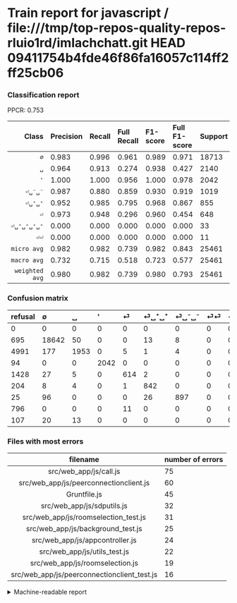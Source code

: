 # Train report for javascript / file:///tmp/top-repos-quality-repos-rluio1rd/imlachchatt.git HEAD 09411754b4fde46f86fa16057c114ff2ff25cb06

### Classification report

PPCR: 0.753

| Class | Precision | Recall | Full Recall | F1-score | Full F1-score | Support | Full Support | PPCR |
|------:|:----------|:-------|:------------|:---------|:---------|:--------|:-------------|:-----|
| `∅` | 0.983| 0.996| 0.961| 0.989| 0.971| 18713| 19408| 0.964 |
| `␣` | 0.964| 0.913| 0.274| 0.938| 0.427| 2140| 7131| 0.300 |
| `'` | 1.000| 1.000| 0.956| 1.000| 0.978| 2042| 2136| 0.956 |
| `⏎␣⁻␣⁻` | 0.987| 0.880| 0.859| 0.930| 0.919| 1019| 1044| 0.976 |
| `⏎␣⁺␣⁺` | 0.952| 0.985| 0.795| 0.968| 0.867| 855| 1059| 0.807 |
| `⏎` | 0.973| 0.948| 0.296| 0.960| 0.454| 648| 2076| 0.312 |
| `⏎␣⁺␣⁺␣⁺␣⁺` | 0.000| 0.000| 0.000| 0.000| 0.000| 33| 140| 0.236 |
| `⏎⏎` | 0.000| 0.000| 0.000| 0.000| 0.000| 11| 807| 0.014 |
| `micro avg` | 0.982| 0.982| 0.739| 0.982| 0.843| 25461| 33801| 0.753 |
| `macro avg` | 0.732| 0.715| 0.518| 0.723| 0.577| 25461| 33801| 0.753 |
| `weighted avg` | 0.980| 0.982| 0.739| 0.980| 0.793| 25461| 33801| 0.753 |

### Confusion matrix

|refusal|  ∅| ␣| '| ⏎| ⏎␣⁺␣⁺| ⏎␣⁻␣⁻| ⏎⏎| ⏎␣⁺␣⁺␣⁺␣⁺| 
|:---|:---|:---|:---|:---|:---|:---|:---|:---|
|0 |0 |0 |0 |0 |0 |0 |0 |0 |
|695 |18642 |50 |0 |0 |13 |8 |0 |0 |
|4991 |177 |1953 |0 |5 |1 |4 |0 |0 |
|94 |0 |0 |2042 |0 |0 |0 |0 |0 |
|1428 |27 |5 |0 |614 |2 |0 |0 |0 |
|204 |8 |4 |0 |1 |842 |0 |0 |0 |
|25 |96 |0 |0 |0 |26 |897 |0 |0 |
|796 |0 |0 |0 |11 |0 |0 |0 |0 |
|107 |20 |13 |0 |0 |0 |0 |0 |0 |

### Files with most errors

| filename | number of errors|
|:----:|:-----|
| src/web_app/js/call.js | 75 |
| src/web_app/js/peerconnectionclient.js | 60 |
| Gruntfile.js | 45 |
| src/web_app/js/sdputils.js | 32 |
| src/web_app/js/roomselection_test.js | 31 |
| src/web_app/js/background_test.js | 25 |
| src/web_app/js/appcontroller.js | 24 |
| src/web_app/js/utils_test.js | 22 |
| src/web_app/js/roomselection.js | 19 |
| src/web_app/js/peerconnectionclient_test.js | 16 |

<details>
    <summary>Machine-readable report</summary>
```json
{
  "cl_report": {"\u0027": {"f1-score": 1.0, "precision": 1.0, "recall": 1.0, "support": 2042}, "macro avg": {"f1-score": 0.7232778060108278, "precision": 0.7324374988200448, "recall": 0.715177954207916, "support": 25461}, "micro avg": {"f1-score": 0.9815011193590196, "precision": 0.9815011193590196, "recall": 0.9815011193590196, "support": 25461}, "weighted avg": {"f1-score": 0.9804046194625581, "precision": 0.9797660122794221, "recall": 0.9815011193590196, "support": 25461}, "\u2205": {"f1-score": 0.9894116710452989, "precision": 0.9827095413811281, "recall": 0.9962058462031743, "support": 18713}, "\u23ce": {"f1-score": 0.9601250977326037, "precision": 0.9730586370839936, "recall": 0.9475308641975309, "support": 648}, "\u23ce\u23ce": {"f1-score": 0.0, "precision": 0.0, "recall": 0.0, "support": 11}, "\u23ce\u2423\u207a\u2423\u207a": {"f1-score": 0.968372627947096, "precision": 0.9524886877828054, "recall": 0.9847953216374269, "support": 855}, "\u23ce\u2423\u207a\u2423\u207a\u2423\u207a\u2423\u207a": {"f1-score": 0.0, "precision": 0.0, "recall": 0.0, "support": 33}, "\u23ce\u2423\u207b\u2423\u207b": {"f1-score": 0.9304979253112032, "precision": 0.9867986798679867, "recall": 0.8802747791952895, "support": 1019}, "\u2423": {"f1-score": 0.9378151260504202, "precision": 0.9644444444444444, "recall": 0.9126168224299065, "support": 2140}},
  "cl_report_full": {"\u0027": {"f1-score": 0.977501196744854, "precision": 1.0, "recall": 0.9559925093632958, "support": 2136}, "macro avg": {"f1-score": 0.5768159085441003, "precision": 0.7324374988200448, "recall": 0.5175556336636296, "support": 33801}, "micro avg": {"f1-score": 0.8433734939759036, "precision": 0.9815011193590196, "recall": 0.7393272388390876, "support": 33801}, "weighted avg": {"f1-score": 0.7929770873391563, "precision": 0.9510030231409962, "recall": 0.7393272388390876, "support": 33801}, "\u2205": {"f1-score": 0.9714940851529522, "precision": 0.9827095413811281, "recall": 0.9605317394888706, "support": 19408}, "\u23ce": {"f1-score": 0.4536387144440339, "precision": 0.9730586370839936, "recall": 0.2957610789980732, "support": 2076}, "\u23ce\u23ce": {"f1-score": 0.0, "precision": 0.0, "recall": 0.0, "support": 807}, "\u23ce\u2423\u207a\u2423\u207a": {"f1-score": 0.8667009778692742, "precision": 0.9524886877828054, "recall": 0.7950897072710104, "support": 1059}, "\u23ce\u2423\u207a\u2423\u207a\u2423\u207a\u2423\u207a": {"f1-score": 0.0, "precision": 0.0, "recall": 0.0, "support": 140}, "\u23ce\u2423\u207b\u2423\u207b": {"f1-score": 0.9185867895545314, "precision": 0.9867986798679867, "recall": 0.8591954022988506, "support": 1044}, "\u2423": {"f1-score": 0.426605504587156, "precision": 0.9644444444444444, "recall": 0.2738746318889356, "support": 7131}},
  "ppcr": 0.7532617378184078
}
```
</details>
